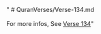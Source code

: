 " # QuranVerses/Verse-134.md <br><br>For more infos, See [Verse 134](https://www.quranbookk.com/quran/search?q=134)"